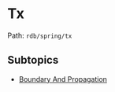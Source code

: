 # Tx

Path: `rdb/spring/tx`

## Subtopics
- [Boundary And Propagation](./boundary_and_propagation/README.md)
